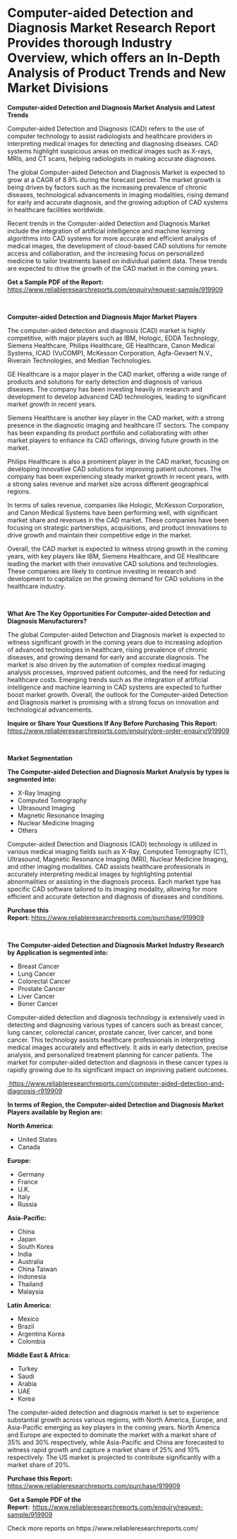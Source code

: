 <p><h1>Computer-aided Detection and Diagnosis Market Research Report Provides thorough Industry Overview, which offers an In-Depth Analysis of Product Trends and New Market Divisions</h1></p><p><strong>Computer-aided Detection and Diagnosis Market Analysis and Latest Trends</strong></p>
<p><p>Computer-aided Detection and Diagnosis (CAD) refers to the use of computer technology to assist radiologists and healthcare providers in interpreting medical images for detecting and diagnosing diseases. CAD systems highlight suspicious areas on medical images such as X-rays, MRIs, and CT scans, helping radiologists in making accurate diagnoses.</p><p>The global Computer-aided Detection and Diagnosis Market is expected to grow at a CAGR of 8.9% during the forecast period. The market growth is being driven by factors such as the increasing prevalence of chronic diseases, technological advancements in imaging modalities, rising demand for early and accurate diagnosis, and the growing adoption of CAD systems in healthcare facilities worldwide.</p><p>Recent trends in the Computer-aided Detection and Diagnosis Market include the integration of artificial intelligence and machine learning algorithms into CAD systems for more accurate and efficient analysis of medical images, the development of cloud-based CAD solutions for remote access and collaboration, and the increasing focus on personalized medicine to tailor treatments based on individual patient data. These trends are expected to drive the growth of the CAD market in the coming years.</p></p>
<p><strong>Get a Sample PDF of the Report:&nbsp;</strong> <a href="https://www.reliableresearchreports.com/enquiry/request-sample/919909">https://www.reliableresearchreports.com/enquiry/request-sample/919909</a></p>
<p>&nbsp;</p>
<p><strong>Computer-aided Detection and Diagnosis Major Market Players</strong></p>
<p><p>The computer-aided detection and diagnosis (CAD) market is highly competitive, with major players such as IBM, Hologic, EDDA Technology, Siemens Healthcare, Philips Healthcare, GE Healthcare, Canon Medical Systems, ICAD (VuCOMP), McKesson Corporation, Agfa-Gevaert N.V., Riverain Technologies, and Median Technologies.</p><p>GE Healthcare is a major player in the CAD market, offering a wide range of products and solutions for early detection and diagnosis of various diseases. The company has been investing heavily in research and development to develop advanced CAD technologies, leading to significant market growth in recent years.</p><p>Siemens Healthcare is another key player in the CAD market, with a strong presence in the diagnostic imaging and healthcare IT sectors. The company has been expanding its product portfolio and collaborating with other market players to enhance its CAD offerings, driving future growth in the market.</p><p>Philips Healthcare is also a prominent player in the CAD market, focusing on developing innovative CAD solutions for improving patient outcomes. The company has been experiencing steady market growth in recent years, with a strong sales revenue and market size across different geographical regions.</p><p>In terms of sales revenue, companies like Hologic, McKesson Corporation, and Canon Medical Systems have been performing well, with significant market share and revenues in the CAD market. These companies have been focusing on strategic partnerships, acquisitions, and product innovations to drive growth and maintain their competitive edge in the market.</p><p>Overall, the CAD market is expected to witness strong growth in the coming years, with key players like IBM, Siemens Healthcare, and GE Healthcare leading the market with their innovative CAD solutions and technologies. These companies are likely to continue investing in research and development to capitalize on the growing demand for CAD solutions in the healthcare industry.</p></p>
<p>&nbsp;</p>
<p><strong>What Are The Key Opportunities For Computer-aided Detection and Diagnosis Manufacturers?</strong></p>
<p><p>The global Computer-aided Detection and Diagnosis market is expected to witness significant growth in the coming years due to increasing adoption of advanced technologies in healthcare, rising prevalence of chronic diseases, and growing demand for early and accurate diagnosis. The market is also driven by the automation of complex medical imaging analysis processes, improved patient outcomes, and the need for reducing healthcare costs. Emerging trends such as the integration of artificial intelligence and machine learning in CAD systems are expected to further boost market growth. Overall, the outlook for the Computer-aided Detection and Diagnosis market is promising with a strong focus on innovation and technological advancements.</p></p>
<p><strong>Inquire or Share Your Questions If Any Before Purchasing This Report:</strong> <a href="https://www.reliableresearchreports.com/enquiry/pre-order-enquiry/919909">https://www.reliableresearchreports.com/enquiry/pre-order-enquiry/919909</a></p>
<p>&nbsp;</p>
<p><strong>Market Segmentation</strong></p>
<p><strong>The Computer-aided Detection and Diagnosis Market Analysis by types is segmented into:</strong></p>
<p><ul><li>X-Ray Imaging</li><li>Computed Tomography</li><li>Ultrasound Imaging</li><li>Magnetic Resonance Imaging</li><li>Nuclear Medicine Imaging</li><li>Others</li></ul></p>
<p><p>Computer-aided Detection and Diagnosis (CAD) technology is utilized in various medical imaging fields such as X-Ray, Computed Tomography (CT), Ultrasound, Magnetic Resonance Imaging (MRI), Nuclear Medicine Imaging, and other imaging modalities. CAD assists healthcare professionals in accurately interpreting medical images by highlighting potential abnormalities or assisting in the diagnosis process. Each market type has specific CAD software tailored to its imaging modality, allowing for more efficient and accurate detection and diagnosis of diseases and conditions.</p></p>
<p><strong>Purchase this Report:&nbsp;</strong><a href="https://www.reliableresearchreports.com/purchase/919909">https://www.reliableresearchreports.com/purchase/919909</a></p>
<p>&nbsp;</p>
<p><strong>The Computer-aided Detection and Diagnosis Market Industry Research by Application is segmented into:</strong></p>
<p><ul><li>Breast Cancer</li><li>Lung Cancer</li><li>Colorectal Cancer</li><li>Prostate Cancer</li><li>Liver Cancer</li><li>Boner Cancer</li></ul></p>
<p><p>Computer-aided detection and diagnosis technology is extensively used in detecting and diagnosing various types of cancers such as breast cancer, lung cancer, colorectal cancer, prostate cancer, liver cancer, and bone cancer. This technology assists healthcare professionals in interpreting medical images accurately and effectively. It aids in early detection, precise analysis, and personalized treatment planning for cancer patients. The market for computer-aided detection and diagnosis in these cancer types is rapidly growing due to its significant impact on improving patient outcomes.</p></p>
<p><a href="https://www.reliableresearchreports.com/computer-aided-detection-and-diagnosis-r919909">&nbsp;https://www.reliableresearchreports.com/computer-aided-detection-and-diagnosis-r919909</a></p>
<p><strong>In terms of Region, the Computer-aided Detection and Diagnosis Market Players available by Region are:</strong></p>
<p>
    <p> <strong> North America: </strong>
        <ul>
            <li>United States</li>
            <li>Canada</li>
        </ul>
        </p> 
    <p> <strong> Europe: </strong>
        <ul>
            <li>Germany</li>
            <li>France</li>
            <li>U.K.</li>
            <li>Italy</li>
            <li>Russia</li>
        </ul>
        </p> 
    <p> <strong> Asia-Pacific: </strong>
        <ul>
            <li>China</li>
            <li>Japan</li>
            <li>South Korea</li>
            <li>India</li>
            <li>Australia</li>
            <li>China Taiwan</li>
            <li>Indonesia</li>
            <li>Thailand</li>
            <li>Malaysia</li>
        </ul>
        </p> 
    <p> <strong> Latin America: </strong>
        <ul>
            <li>Mexico</li>
            <li>Brazil</li>
            <li>Argentina Korea</li>
            <li>Colombia</li>
        </ul>
        </p> 
    <p> <strong> Middle East & Africa: </strong>
        <ul>
            <li>Turkey</li>
            <li>Saudi</li>
            <li>Arabia</li>
            <li>UAE</li>
            <li>Korea</li>
        </ul>
    </p>
    </p>
<p><p>The computer-aided detection and diagnosis market is set to experience substantial growth across various regions, with North America, Europe, and Asia-Pacific emerging as key players in the coming years. North America and Europe are expected to dominate the market with a market share of 35% and 30% respectively, while Asia-Pacific and China are forecasted to witness rapid growth and capture a market share of 25% and 10% respectively. The US market is projected to contribute significantly with a market share of 20%.</p></p>
<p><strong>Purchase this Report: </strong><a href="https://www.reliableresearchreports.com/purchase/919909">https://www.reliableresearchreports.com/purchase/919909</a></p>
<p>&nbsp;<strong>Get a Sample PDF of the Report:&nbsp;&nbsp;</strong><a href="https://www.reliableresearchreports.com/enquiry/request-sample/919909">https://www.reliableresearchreports.com/enquiry/request-sample/919909</a></p>
<p><strong></strong></p>
<p>Check more reports on https://www.reliableresearchreports.com/</p>